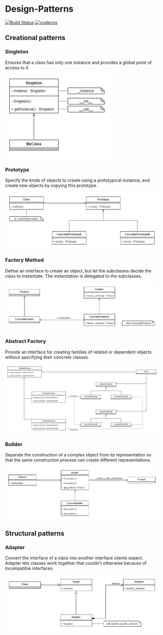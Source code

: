 # Design-Patterns

[![Build Status](https://travis-ci.org/apulps/Design-Patterns.svg?branch=main)](https://travis-ci.org/apulps/Design-Patterns)
[![codecov](https://codecov.io/gh/apulps/Design-Patterns/branch/main/graph/badge.svg?token=GNVMHFNXPU)](https://codecov.io/gh/apulps/Design-Patterns)

## Creational patterns

### Singleton
Ensures that a class has only one instance and provides a global point of access to it.

![Singleton](uml/singleton.png "Singleton")

### Prototype
Specify the kinds of objects to create using a prototypical instance, and create new objects by copying this prototype.

![Prototype](uml/prototype.png "Prototype")

### Factory Method
Define an interface to create an object, but let the subclasses decide the class to instantiate. The instantiation is delegated to the subclasses.

![Factory Method](uml/factory_method.png "Factory Method")

### Abstract Factory
Provide an interface for creating families of related or dependent objects without specifying their concrete classes.

![Abstract Factory](uml/abstract_factory.png "Abstract Factory")

### Builder
Separate the construction of a complex object from its representation so that the same construction process can create different representations.

![Builder](uml/builder.png "Builder")

<!--
### Object Pool
-->


## Structural patterns

### Adapter
Convert the interface of a class into another interface clients expect. Adapter lets classes work together that couldn't otherwise because of incompatible interfaces.

![Adapter](uml/adapter.png "Adapter")

<!--
### Facade
### Decorator
### Composite
### Bridge
### Proxy
### Flyweight
### Private Class Data


## Behavioral patterns

### Iterator
### Command
### Observer
### Mediator
### State
### Strategy
### Template method
### Chain of responsibility
### Memento
### Null Object
### Visitor
-->